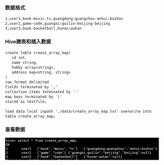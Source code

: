 
### 数据格式
```
1,user1,book-music-tv,guangdong:guangzhou-anhui:bozhou
2,user2,game-code,guangxi:guilin-beijing-beijing
3,user3,book-basketball,hunan:wuhan
```

### Hive建表和插入数据
```
create table create_array_map(
   id int,
   name string,
   hobby array<string>,
   address map<string, string>
)
row format delimited
fields terminated by ','
collection items terminated by '-'
map keys terminated by '|'
stored as textfile;

load data local inpath './data/create_array_map.txt' overwrite into table create_array_map;
```

### 查看数据
![image](https://github.com/Default-loves/BigData/blob/master/pic/hive_create_table_array_map.png?raw=true)
